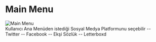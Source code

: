 # Main Menu
![Main Menu](https://github.com/emirhandev/Sosyal-Medya-Analiz-Araci/blob/main/images/1.png)<br/>
Kullanıcı Ana Menüden istediği Sosyal Medya Platformunu seçebilir
-- Twitter 
-- Facebook
-- Ekşi Sözlük
-- Letterboxd





